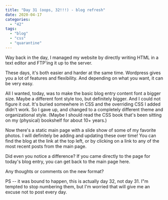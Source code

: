 ```yaml
---
title: "Day 31 (oops, 32!!!) - blog refresh"
date: 2020-04-17
categories: 
  - "42"
tags: 
  - "blog"
  - "css"
  - "quarantine"
---
```


Way back in the day, I managed my website by directly writing HTML in a text editor and FTP'ing it up to the server.

These days, it's both easier and harder at the same time. Wordpress gives you a lot of features and flexibility. And depending on what you want, it can be very easy.

All I wanted, today, was to make the basic blog entry content font a bigger size. Maybe a different font style too, but definitely bigger. And I could not figure it out. It's buried somewhere in CSS and the overriding CSS I added didn't work. So I gave up, and changed to a completely different theme and organizational style. (Maybe I should read the CSS book that's been sitting on my (physical) bookshelf for about 10+ years.)

Now there's a static main page with a slide show of some of my favorite photos. I will definitely be adding and updating these over time! You can find the blog at the link at the top left, or by clicking on a link to any of the most recent posts from the main page.

Did even you notice a difference? If you came directly to the page for today's blog entry, you can get back to the main page here.

Any thoughts or comments on the new format?

PS -- it was bound to happen, this is actually day 32, not day 31. I"m tempted to stop numbering them, but I'm worried that will give me an excuse not to post every day.
